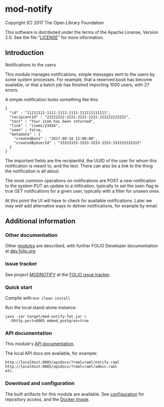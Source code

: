 # mod-notify

Copyright (C) 2017 The Open Library Foundation

This software is distributed under the terms of the Apache License,
Version 2.0. See the file "[LICENSE](LICENSE)" for more information.

## Introduction

Notifications to the users

This module manages notifications, simple messages sent to the users by some
system processes. For example, that a reserved book has become available, or
that a batch job has finished importing 1000 users, with 27 errors.

A simple notification looks something like this:
```
{
  "id" : "11111111-1111-1111-1111-111111111111",
  "recipientId" : "22222222-2222-2222-2222-222222222222",
  "text" : "Your item has been returned",
  "link" : "items/23456",
  "seen" : false,
  "metadata" : {
    "createdDate" : "2017-09-18 12:00:00",
    "createdByUserId" : "33333333-3333-3333-3333-333333333333"
  }
}
```

The important fields are the recipientId, the UUID of the user for whom this
notification is meant to, and the text.  There can also be a link to the thing
the notification is all about.

The most common operations on notifications are
  POST a new notification to the system
  PUT an update to a ntification, typically to set the seen flag to true
  GET notifications for a given user, typically with a filter for unseen ones

At this point the UI will have to check for available notifications. Later we
may well add alternative ways to deliver notifications, for example by email.



## Additional information

### Other documentation

Other [modules](http://dev.folio.org/source-code/#server-side) are described,
with further FOLIO Developer documentation at [dev.folio.org](http://dev.folio.org/)

### Issue tracker

See project [MODNOTIFY](https://issues.folio.org/browse/MODNOTIFY)
at the [FOLIO issue tracker](http://dev.folio.org/community/guide-issues).

### Quick start

Compile with `mvn clean install`

Run the local stand-alone instance:

```
java -jar target/mod-notify-fat.jar \
  -Dhttp.port=8085 embed_postgres=true
```

### API documentation

This module's [API documentation](http://dev.folio.org/doc/api/#mod-notify).

The local API docs are available, for example:
```
http://localhost:8085/apidocs/?raml=raml/notify.raml
http://localhost:8085/apidocs/?raml=raml/admin.raml
etc.
```

### Download and configuration

The built artifacts for this module are available.
See [configuration](http://dev.folio.org/doc/artifacts) for repository access,
and the [Docker image](https://hub.docker.com/r/folioorg/mod-notify/).

